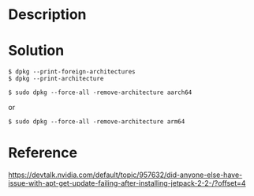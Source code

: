 # Description

# Solution
```
$ dpkg --print-foreign-architectures
$ dpkg --print-architecture
```
```
$ sudo dpkg --force-all -remove-architecture aarch64
```
or
```
$ sudo dpkg --force-all -remove-architecture arm64
```

# Reference
https://devtalk.nvidia.com/default/topic/957632/did-anyone-else-have-issue-with-apt-get-update-failing-after-installing-jetpack-2-2-/?offset=4
